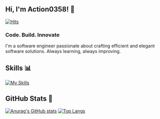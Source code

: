 ## Hi, I'm Action0358! 👋
[![Hits](https://komarev.com/ghpvc/?username=Action0358&style=flat-square&color=blue)](https://komarev.com/ghpvc/?username=Action0358)

### Code. Build. Innovate
I'm a software engineer passionate about crafting efficient and elegant software solutions.
Always learning, always improving.

## Skills 📊
[![My Skills](https://skillicons.dev/icons?i=html,css,js,ts,tailwind,react,nextjs,go,python,docker,git,cloudflare,supabase,aws)](https://skillicons.dev)

## GitHub Stats 🚀 
[![Anurag's GitHub stats](https://github-readme-stats.vercel.app/api?username=Action0358&show_icons=true&bg_color=45,4e54c8,8f94fb&title_color=fff&text_color=fff&border_color=fff)](https://github.com/anuraghazra/github-readme-stats)
[![Top Langs](https://github-readme-stats.vercel.app/api/top-langs/?username=Action0358&layout=compact&langs_count=8&bg_color=45,4e54c8,8f94fb&title_color=fff&text_color=fff&border_color=fff)](https://github.com/anuraghazra/github-readme-stats)